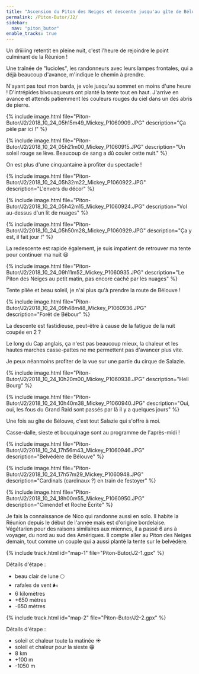 ```yaml
---
title: "Ascension du Piton des Neiges et descente jusqu'au gîte de Bélouve"
permalink: /Piton-Butor/J2/
sidebar:
  nav: "piton_butor"
enable_tracks: true
---
```


Un driiiiing retentit en pleine nuit, c'est l'heure de rejoindre le point culminant de la Réunion !

Une traînée de "lucioles", les randonneurs avec leurs lampes frontales, qui a déjà beaucoup d'avance, m'indique le chemin à prendre.

N'ayant pas tout mon barda, je vole jusqu'au sommet en moins d'une heure !
D'intrépides bivouaqueurs ont planté la tente tout en haut.
J'arrive en avance et attends patiemment les couleurs rouges du ciel dans un des abris de pierre.

{% include image.html file="Piton-Butor/J2/2018_10_24_05h15m49_Mickey_P1060909.JPG" description="Ça pèle par ici !" %}

{% include image.html file="Piton-Butor/J2/2018_10_24_05h21m00_Mickey_P1060915.JPG" description="Un soleil rouge se lève. Beaucoup de sang a dû couler cette nuit." %}

On est plus d'une cinquantaine à profiter du spectacle !

{% include image.html file="Piton-Butor/J2/2018_10_24_05h32m22_Mickey_P1060922.JPG" description="L'envers du décor" %}

{% include image.html file="Piton-Butor/J2/2018_10_24_05h42m15_Mickey_P1060924.JPG" description="Vol au-dessus d'un lit de nuages" %}

{% include image.html file="Piton-Butor/J2/2018_10_24_05h50m28_Mickey_P1060929.JPG" description="Ça y est, il fait jour !" %}

La redescente est rapide également, je suis impatient de retrouver ma tente pour continuer ma nuit :satisfied:

{% include image.html file="Piton-Butor/J2/2018_10_24_09h11m52_Mickey_P1060935.JPG" description="Le Piton des Neiges au petit matin, pas encore caché par les nuages" %}

Tente pliée et beau soleil, je n'ai plus qu'à prendre la route de Bélouve !

{% include image.html file="Piton-Butor/J2/2018_10_24_09h48m48_Mickey_P1060936.JPG" description="Forêt de Bébour" %}

La descente est fastidieuse, peut-être à cause de la fatigue de la nuit coupée en 2 ?

Le long du Cap anglais, ça n'est pas beaucoup mieux, la chaleur et les hautes marches casse-pattes ne me permettent pas d'avancer plus vite.

Je peux néanmoins profiter de la vue sur une partie du cirque de Salazie.

{% include image.html file="Piton-Butor/J2/2018_10_24_10h20m00_Mickey_P1060938.JPG" description="Hell Bourg" %}

{% include image.html file="Piton-Butor/J2/2018_10_24_10h40m38_Mickey_P1060940.JPG" description="Oui, oui, les fous du Grand Raid sont passés par là il y a quelques jours" %}

Une fois au gîte de Bélouve, c'est tout Salazie qui s'offre à moi.

Casse-dalle, sieste et bouquinage sont au programme de l'après-midi !

{% include image.html file="Piton-Butor/J2/2018_10_24_17h56m43_Mickey_P1060946.JPG" description="Belvédère de Bélouve" %}

{% include image.html file="Piton-Butor/J2/2018_10_24_17h57m29_Mickey_P1060948.JPG" description="Cardinals (cardinaux ?) en train de festoyer" %}

{% include image.html file="Piton-Butor/J2/2018_10_24_18h00m55_Mickey_P1060950.JPG" description="Cimendef et Roche Écrite" %}

Je fais la connaissance de Nico qui randonne aussi en solo.
Il habite la Réunion depuis le début de l'année mais est d'origine bordelaise.
Végétarien pour des raisons similaires aux miennes, il a passé 6 ans à voyager, du nord au sud des Amériques.
Il compte aller au Piton des Neiges demain, tout comme un couple qui a aussi planté la tente sur le belvédère.

{% include track.html id="map-1" file="Piton-Butor/J2-1.gpx" %}

Détails d'étape :
* beau clair de lune :full_moon:
* rafales de vent :wind_face:
* 6 kilomètres
* +650 mètres
* -650 mètres

{% include track.html id="map-2" file="Piton-Butor/J2-2.gpx" %}

Détails d'étape :
* soleil et chaleur toute la matinée :sunny:
* soleil et chaleur pour la sieste :grin:
* 8 km
* +100 m
* -1050 m
